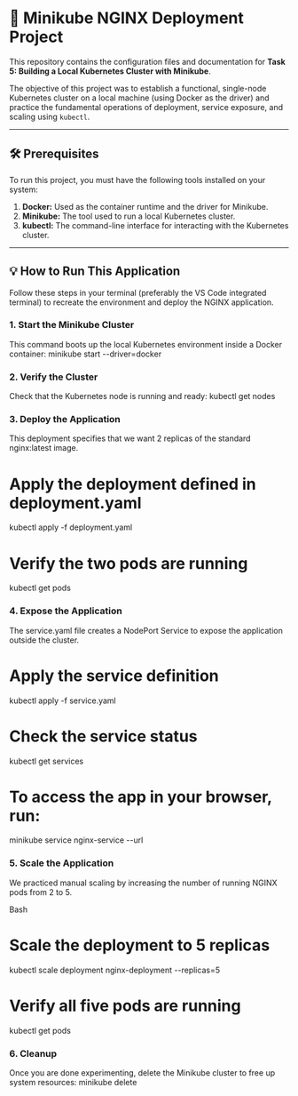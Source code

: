 # 🚀 Minikube NGINX Deployment Project

This repository contains the configuration files and documentation for **Task 5: Building a Local Kubernetes Cluster with Minikube**.

The objective of this project was to establish a functional, single-node Kubernetes cluster on a local machine (using Docker as the driver) and practice the fundamental operations of deployment, service exposure, and scaling using `kubectl`.

---

## 🛠️ Prerequisites

To run this project, you must have the following tools installed on your system:

1.  **Docker:** Used as the container runtime and the driver for Minikube.
2.  **Minikube:** The tool used to run a local Kubernetes cluster.
3.  **kubectl:** The command-line interface for interacting with the Kubernetes cluster.

---

## 💡 How to Run This Application

Follow these steps in your terminal (preferably the VS Code integrated terminal) to recreate the environment and deploy the NGINX application.

### 1. Start the Minikube Cluster

This command boots up the local Kubernetes environment inside a Docker container:
minikube start --driver=docker

### 2. Verify the Cluster
Check that the Kubernetes node is running and ready:
kubectl get nodes

### 3. Deploy the Application
This deployment specifies that we want 2 replicas of the standard nginx:latest image.
# Apply the deployment defined in deployment.yaml
kubectl apply -f deployment.yaml

# Verify the two pods are running
kubectl get pods

### 4. Expose the Application
The service.yaml file creates a NodePort Service to expose the application outside the cluster.
# Apply the service definition
kubectl apply -f service.yaml

# Check the service status
kubectl get services

# To access the app in your browser, run:
minikube service nginx-service --url

### 5. Scale the Application
We practiced manual scaling by increasing the number of running NGINX pods from 2 to 5.

Bash

# Scale the deployment to 5 replicas
kubectl scale deployment nginx-deployment --replicas=5

# Verify all five pods are running
kubectl get pods

### 6. Cleanup
Once you are done experimenting, delete the Minikube cluster to free up system resources:
minikube delete
